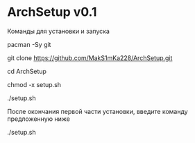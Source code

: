# ArchSetup v0.1

Команды для установки и запуска


pacman -Sy git 

git clone https://github.com/MakS1mKa228/ArchSetup.git

cd ArchSetup

chmod -x setup.sh

./setup.sh



 После окончания первой части установки, введите команду предложенную ниже
 
 ./setup.sh
